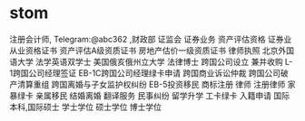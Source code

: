 # stom
注册会计师, Telegram:@abc362 ,财政部 证监会 证券业务 资产评估资格 证券业从业资格证书 资产评估A级资质证书 房地产估价一级资质证书 律师执照 北京外国语大学 法学英语双学士 美国俄亥俄州立大学 法律博士 跨国公司设立 兼并收购 L-1跨国公司经理签证 EB-1C跨国公司经理绿卡申请 跨国商业诉讼仲裁 跨国公司破产清算重组 跨国离婚与子女监护权纠纷 EB-5投资移民 商标注册 律师 注册律师 家暴绿卡 亲属移民 结婚离婚 翻译服务 民事纠纷 留学升学 工卡绿卡 入籍申请  国际本科,国际硕士 学士学位 硕士学位 博士学位
